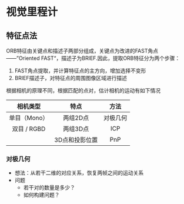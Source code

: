 # 视觉里程计

## 特征点法

ORB特征由关键点和描述子两部分组成，关键点为改进的FAST角点——”Oriented FAST“，描述子为BRIEF.因此，提取ORB特征分为两个步骤：

1. FAST角点提取，并计算特征点的主方向，增加选择不变形
2. BRIEF描述子，对特征点的周围图像区域进行描述



根据相机的原理不同，根据匹配的点对，估计相机的运动有如下情况

|   相机类型   |      特点      |   方法   |
| :----------: | :------------: | :------: |
| 单目（Mono） |    两组2D点    | 对极几何 |
| 双目 / RGBD  |    两组3D点    |   ICP    |
|              | 3D点和投影位置 |   PnP    |



### 对极几何

* 想法：从若干二维的对应关系，恢复两帧之间的运动关系
* 问题
  * 若干对的数量是多少？
  * 如何构建问题？

